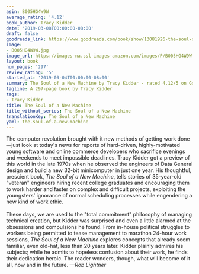 ```yaml
---
asin: B005HG4W9W
average_rating: '4.12'
book_author: Tracy Kidder
date: '2019-03-08T00:00:00-08:00'
draft: false
goodreads_link: https://www.goodreads.com/book/show/13081926-the-soul-of-a-new-machine
image:
- B005HG4W9W.jpg
image_url: https://images-na.ssl-images-amazon.com/images/P/B005HG4W9W.01._SCLZZZZZZZ.jpg
layout: book
num_pages: '297'
review_rating: '5'
started_at: '2019-03-04T00:00:00-08:00'
summary: The Soul of a New Machine by Tracy Kidder - rated 4.12/5 on Goodreads
tagline: A 297-page book by Tracy Kidder
tags:
- Tracy Kidder
title: The Soul of a New Machine
title_without_series: The Soul of a New Machine
translationKey: The Soul of a New Machine
yaml: the-soul-of-a-new-machine
---
```


The computer revolution brought with it new methods of getting work done—just look at today's news for reports of hard-driven, highly-motivated young software and online commerce developers who sacrifice evenings and weekends to meet impossible deadlines. Tracy Kidder got a preview of this world in the late 1970s when he observed the engineers of Data General design and build a new 32-bit minicomputer in just one year. His thoughtful, prescient book, <i>The Soul of a New Machine</i>, tells stories of 35-year-old "veteran" engineers hiring recent college graduates and encouraging them to work harder and faster on complex and difficult projects, exploiting the youngsters' ignorance of normal scheduling processes while engendering a new kind of work ethic.<br /><br />These days, we are used to the "total commitment" philosophy of managing technical creation, but Kidder was surprised and even a little alarmed at the obsessions and compulsions he found. From in-house political struggles to workers being permitted to tease management to marathon 24-hour work sessions, <i>The Soul of a New Machine</i> explores concepts that already seem familiar, even old-hat, less than 20 years later. Kidder plainly admires his subjects; while he admits to hopeless confusion about their work, he finds their dedication heroic. The reader wonders, though, what will become of it all, now and in the future. <i>—Rob Lightner</i>